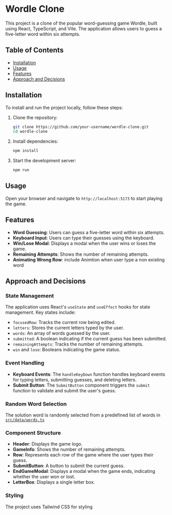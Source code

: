 # Wordle Clone

This project is a clone of the popular word-guessing game Wordle, built using React, TypeScript, and Vite. The application allows users to guess a five-letter word within six attempts.

## Table of Contents

- [Installation](#installation)
- [Usage](#usage)
- [Features](#features)
- [Approach and Decisions](#approach-and-decisions)

## Installation

To install and run the project locally, follow these steps:

1. Clone the repository:
    ```sh
    git clone https://github.com/your-username/wordle-clone.git
    cd wordle-clone
    ```

2. Install dependencies:
    ```sh
    npm install
    ```

3. Start the development server:
    ```sh
    npm run

    ```

## Usage

Open your browser and navigate to `http://localhost:5173` to start playing the game.

## Features

- **Word Guessing**: Users can guess a five-letter word within six attempts.
- **Keyboard Input**: Users can type their guesses using the keyboard.
- **Win/Lose Modal**: Displays a modal when the user wins or loses the game.
- **Remaining Attempts**: Shows the number of remaining attempts.
- **Animating Wrong Row**: include Animtion when user type a non existing word


## Approach and Decisions

### State Management

The application uses React's `useState` and `useEffect` hooks for state management. Key states include:

- `focusedRow`: Tracks the current row being edited.
- `letters`: Stores the current letters typed by the user.
- `words`: An array of words guessed by the user.
- `submitted`: A boolean indicating if the current guess has been submitted.
- `remainingAttempts`: Tracks the number of remaining attempts.
- `win` and `lose`: Booleans indicating the game status.

### Event Handling

- **Keyboard Events**: The `handleKeyDown` function handles keyboard events for typing letters, submitting guesses, and deleting letters.
- **Submit Button**: The `SubmitButton` component triggers the `submit` function to validate and submit the user's guess.

### Random Word Selection

The solution word is randomly selected from a predefined list of words in [`src/data/words.ts`](src/data/words.ts)

### Component Structure

- **Header**: Displays the game logo.
- **GameInfo**: Shows the number of remaining attempts.
- **Row**: Represents each row of the game where the user types their guess.
- **SubmitButton**: A button to submit the current guess.
- **EndGameModal**: Displays a modal when the game ends, indicating whether the user won or lost.
- **LetterBox**: Displays a single letter box. 

### Styling

The project uses Tailwind CSS for styling
